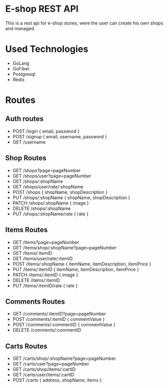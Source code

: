 # E-shop REST API

This is a rest api for e-shop stores, were the user can create his own shops and managed.

# Used Technologies

- GoLang
- GoFiber
- Postgresql
- Redis

# Routes

## Auth routes

- POST    /login    { email, password }
- POST    /signup   { email, username, password }
- GET     /username

## Shop Routes

- GET     /shops?page=pageNumber
- GET     /shops/user?page=pageNumber
- GET     /shops/:shopName
- GET     /shops/user/rate/:shopName
- POST    /shops            { shopName, shopDescription }
- PUT     /shops/:shopName  { shopName, shopDescription }
- PATCH   /shops/:shopName  { image }
- DELETE  /shops/:shopName
- PUT     /shops/:shopName/rate { rate }

## Items Routes

- GET     /items?page=pageNumber
- GET     /items/shop/:shopName?page=pageNumber
- GET     /items/:itemID
- GET     /items/user/rate/:itemID
- POST    /items/:shopName  { itemName, itemDescription, itemPrice }
- PUT     /items/:itemID    { itemName, itemDescription, itemPrice }
- PATCH   /items/:itemID    { image }
- DELETE  /items/:itemID
- PUT     /items/:itemID/rate { rate }

## Comments Routes

- GET     /comments/:itemID?page=pageNumber
- POST    /comments/:itemID       { commentValue }
- POST    /comments/:commentID    { commentValue }
- DELETE  /comments/:commentID

## Carts Routes

- GET     /carts/shop/:shopName?page=pageNumber
- GET     /carts/user?page=pageNumber
- GET     /carts/shop/items/:cartID
- GET     /carts/user/items/:cartID
- POST    /carts  { address, shopName, items }
